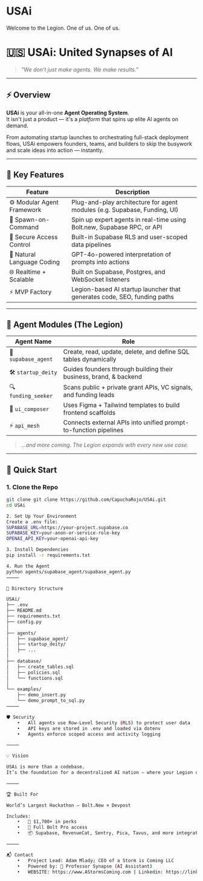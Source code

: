# USAi
Welcome to the Legion. One of us. One of us.

# 🇺🇸 USAi: United Synapses of AI  
> *"We don’t just make agents. We make results."*

---

## ⚡ Overview

**USAi** is your all-in-one **Agent Operating System**.  
It isn't just a product — it's a *platform* that spins up elite AI agents on demand.

From automating startup launches to orchestrating full-stack deployment flows, USAi empowers founders, teams, and builders to skip the busywork and scale ideas into action — instantly.

---

## 🧠 Key Features

| Feature                    | Description                                                                 |
|---------------------------|-----------------------------------------------------------------------------|
| ⚙️ Modular Agent Framework | Plug-and-play architecture for agent modules (e.g. Supabase, Funding, UI)  |
| 🧞 Spawn-on-Command        | Spin up expert agents in real-time using Bolt.new, Supabase RPC, or API     |
| 🔐 Secure Access Control   | Built-in Supabase RLS and user-scoped data pipelines                        |
| 💬 Natural Language Coding | GPT-4o-powered interpretation of prompts into actions                       |
| 🌐 Realtime + Scalable     | Built on Supabase, Postgres, and WebSocket listeners                        |
| ⚡ MVP Factory             | Legion-based AI startup launcher that generates code, SEO, funding paths    |

---

## 🧩 Agent Modules (The Legion)

| Agent Name       | Role                                                                 |
|------------------|----------------------------------------------------------------------|
| 🧠 `supabase_agent` | Create, read, update, delete, and define SQL tables dynamically     |
| 🛠 `startup_deity`  | Guides founders through building their business, brand, & backend  |
| 🔍 `funding_seeker` | Scans public + private grant APIs, VC signals, and funding leads   |
| 🎨 `ui_composer`    | Uses Figma + Tailwind templates to build frontend scaffolds         |
| ⚡ `api_mesh`       | Connects external APIs into unified prompt-to-function pipelines    |

> *...and more coming. The Legion expands with every new use case.*

---

## 🚀 Quick Start

### 1. Clone the Repo
```bash
git clone git clone https://github.com/CapuchaRojo/USAi.git
cd USAi

2. Set Up Your Environment
Create a .env file:
SUPABASE_URL=https://your-project.supabase.co
SUPABASE_KEY=your-anon-or-service-role-key
OPENAI_API_KEY=your-openai-api-key

3. Install Dependencies
pip install -r requirements.txt

4. Run the Agent
python agents/supabase_agent/supabase_agent.py
⸻

📁 Directory Structure

USAi/
├── .env
├── README.md
├── requirements.txt
├── config.py
│
├── agents/
│   ├── supabase_agent/
│   ├── startup_deity/
│   ├── ...
│
├── database/
│   ├── create_tables.sql
│   ├── policies.sql
│   └── functions.sql
│
└── examples/
    ├── demo_insert.py
    └── demo_prompt_to_sql.py
⸻

🛡 Security
	•	All agents use Row-Level Security (RLS) to protect user data
	•	API keys are stored in .env and loaded via dotenv
	•	Agents enforce scoped access and activity logging

⸻

💡 Vision

USAi is more than a codebase.
It’s the foundation for a decentralized AI nation — where your Legion of agents helps launch ideas, connect to systems, and remove friction from creation.

⸻

🏆 Built For

World’s Largest Hackathon — Bolt.New × Devpost

Includes:
	•	💎 $1,700+ in perks
	•	🔧 Full Bolt Pro access
	•	📦 Supabase, RevenueCat, Sentry, Pica, Tavus, and more integrations

⸻

📬 Contact
	•	Project Lead: Adam Mlady; CEO of a Storm is Coming LLC
	•	Powered by: 🧠 Professor Synapse (AI Assistant)
	•	WEBSITE: https://www.AStormsComing.com | Linkedin: https://linkedin.com/in/redhood555
        
        
